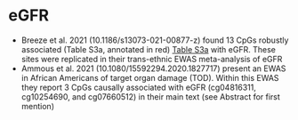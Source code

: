 # eGFR 

* Breeze et al. 2021 (10.1186/s13073-021-00877-z) found 13 CpGs robustly associated (Table S3a, annotated in red) [Table S3a](breeze_supplement.xlsx) with eGFR. These sites were replicated in their trans-ethnic EWAS meta-analysis of eGFR 
* Ammous et al. 2021 (10.1080/15592294.2020.1827717) present an EWAS in African Americans of target organ damage (TOD). Within this EWAS they report 3 CpGs causally associated with eGFR (cg04816311, cg10254690, and cg07660512) in their main text (see Abstract for first mention)

